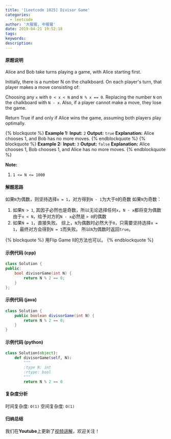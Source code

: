 ```yaml
---
title: '[Leetcode 1025] Divisor Game'
categories:
  - leetcode
author: '大猩猩, 中猩猩'
date: 2019-04-21 19:52:18
tags:
keywords:
description:
---
```

#### 原题说明
Alice and Bob take turns playing a game, with Alice starting first.

Initially, there is a number N on the chalkboard.  On each player's turn, that player makes a move consisting of:

Choosing any `x` with `0 < x < N` and `N % x == 0`.
Replacing the number `N` on the chalkboard with `N - x`.
Also, if a player cannot make a move, they lose the game.

Return True if and only if Alice wins the game, assuming both players play optimally.
 
{% blockquote %}
**Example 1:**
**Input:** `2`
**Output:** `true`
**Explanation:** Alice chooses 1, and Bob has no more moves.
{% endblockquote %}
{% blockquote %}
**Example 2:**
**Input:** `3`
**Output:** `false`
**Explanation:** Alice chooses 1, Bob chooses 1, and Alice has no more moves.
{% endblockquote %}

**Note:**
1. `1 <= N <= 1000`
<!--more-->

#### 解题思路
如果`N`为偶数，则坚持选择`x = 1`，对方得到`N - 1`为大于`0`的奇数
如果`N`为奇数：
  1. 如果`N > 1`, 其因子必然也是奇数，所以无论选择任何`x`，`N - x`都将变为偶数
     由于`x < N`，给予对方的`N - x`必然是 `> 0`的偶数
  2. 如果`N = 1`，直接失败。
 综上，`N`为偶数时必然大于`0`，只需要坚持选择`x = 1`，最终对方会得到`N = 1`而失败。
 所以`N`为偶数时返回`true`。

{% blockquote %}
用Flip Game II的方法也可以。
{% endblockquote %}

#### 示例代码 (cpp)
```cpp
class Solution {
public:
    bool divisorGame(int N) {
        return N % 2 == 0;
    }
};
```

#### 示例代码 (java)
```java
class Solution {
    public boolean divisorGame(int N) {
        return N % 2 == 0;
    }
}
```

#### 示例代码 (python)
```python
class Solution(object):
    def divisorGame(self, N):
        """
        :type N: int
        :rtype: bool
        """
        return N % 2 == 0
```

#### 复杂度分析
时间复杂度: `O(1)`
空间复杂度: `O(1)`

#### 归纳总结
我们在**Youtube**上更新了[视频讲解](https://youtu.be/p5CeIwHRVxQ)，欢迎关注！